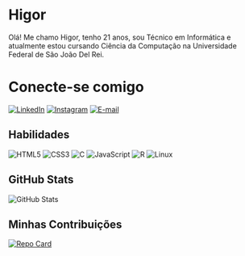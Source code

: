 # Higor
Olá! Me chamo Higor, tenho 21 anos, sou Técnico em Informática e atualmente estou cursando Ciência da Computação na Universidade Federal de São João Del Rei.
# Conecte-se comigo
[![LinkedIn](https://img.shields.io/badge/LinkedIn-000?style=for-the-badge&logo=linkedin&logoColor=0E76A8)](https://www.linkedin.com/in/higor-marques07/)
[![Instagram](https://img.shields.io/badge/Instagram-000?style=for-the-badge&logo=instagram)](https://www.instagram.com/higuin.png/)
[![E-mail](https://img.shields.io/badge/-Email-000?style=for-the-badge&logo=microsoft-outlook&logoColor=007BFF)](mailto:higor.silva396@gmail.com)
## Habilidades
![HTML5](https://img.shields.io/badge/HTML5-000?style=for-the-badge&logo=html5)
![CSS3](https://img.shields.io/badge/CSS3-000?style=for-the-badge&logo=css3&logoColor=264CE4)
![C](https://img.shields.io/badge/C-000?style=for-the-badge&logo=c)
![JavaScript](https://img.shields.io/badge/JavaScript-000?style=for-the-badge&logo=javascript)
![R](https://img.shields.io/badge/R-000?style=for-the-badge&logo=R&logoColor=30A3DC)
![Linux](https://img.shields.io/badge/Linux-000?style=for-the-badge&logo=linux&logoColor=FCC624)

## GitHub Stats
![GitHub Stats](https://github-readme-stats.vercel.app/api?username=higuin-dev&theme=transparent&bg_color=000&border_color=30A3DC&show_icons=true&icon_color=30A3DC&title_color=E94D5F&text_color=FFF&hide_title=true&hide=stars)
## Minhas Contribuições
[![Repo Card](https://github-readme-stats.vercel.app/api/pin/?username=higuin-dev&repo=dio-lab-open-source&bg_color=000&border_color=30A3DC&show_icons=true&icon_color=30A3DC&title_color=E94D5F&text_color=FFF)](https://github.com/higuin-dev/dio-lab-open-source)
